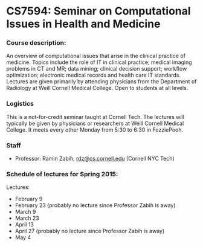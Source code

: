 CS7594: Seminar on Computational Issues in Health and Medicine
============================

### Course description: 
An overview of computational issues that arise in the clinical practice of medicine. Topics include the role of IT in clinical practice; medical imaging problems in CT and MR; data mining; clinical decision support; workflow optimization; electronic medical records and health care IT standards. Lectures are given primarily by attending physicians from the Department of Radiology at Weill Cornell Medical College. Open to students at all levels. 


### Logistics
This is a not-for-credit seminar taught at Cornell Tech. The lectures will typically be given by physicians or researchers at Weill Cornell Medical College. It meets every other Monday from 5:30 to 6:30 in FozziePooh.

### Staff
* Professor: Ramin Zabih, rdz@cs.cornell.edu (Cornell NYC Tech)

### Schedule of lectures for Spring 2015:
Lectures: 
* February 9
* February 23 (probably no lecture since Professor Zabih is away)
* March 9
* March 23
* April 13
* April 27 (probably no lecture since Professor Zabih is away)
* May 4

